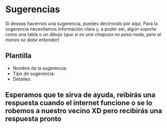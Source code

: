 # Sugerencias
Si deseas hacernos una sugerencia, puedes decírnoslo por aquí. Para la sugerencia necesitamos información clara y, a poder ser, algún soporte como una tabla o un dibujo (*que si es una chapuza no pasa nada, pero al menos se debe entender*)

## Plantilla

 - Nombre de la sugerencia: 
 - Tipo de sugerencia: 
 - Detalles: 

## Esperamos que te sirva de ayuda, reibirás una respuesta cuando el internet funcione o se lo robemos a nuestro vecino XD pero recibirás una respuesta pronto
